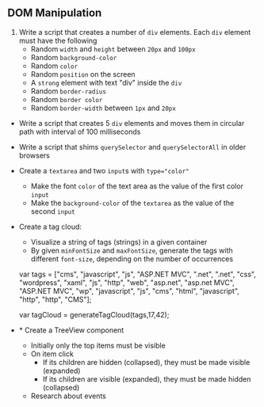 ## DOM Manipulation

1. Write a script that creates a number of `div` elements. Each `div` element must have the following
    * Random `width` and `height` between `20px` and `100px`
    * Random `background-color`
    * Random `color`
    * Random `position` on the screen
    * A `strong` element with text "div" inside the `div`
    * Random `border-radius`
    * Random `border color`
    * Random `border-width` between `1px` and `20px`
* Write a script that creates 5 `div` elements and moves them in circular path with interval of 100 milliseconds
* Write a script that shims `querySelector` and `querySelectorAll` in older browsers
* Create a `textarea` and two `input`s with `type="color"`
    * Make the font `color` of the text area as the value of the first color `input`
    * Make the `background-color` of the `textarea` as the value of the second `input`
* Create a tag cloud:
    * Visualize a string of tags (strings) in a given container
    * By given `minFontSize` and `maxFontSize`, generate the tags with different `font-size`, depending on the number of occurrences

    var tags = ["cms", "javascript", "js", "ASP.NET MVC", ".net", ".net", "css", "wordpress", "xaml", "js", "http", "web", "asp.net", "asp.net MVC", "ASP.NET MVC", "wp", "javascript", "js", "cms", "html", "javascript", "http", "http", "CMS"];

    var tagCloud = generateTagCloud(tags,17,42);
    
* \* Create a TreeView component
    * Initially only the top items must be visible
    * On item click
        * If its children are hidden (collapsed), they must be made visible (expanded)
        * If its children are visible (expanded), they must be made hidden (collapsed)
    * Research about events
